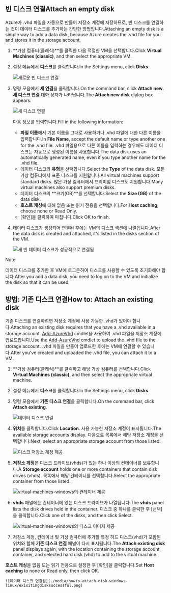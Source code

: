 


## <a name="attach-an-empty-disk"></a><span data-ttu-id="3b2c3-101">빈 디스크 연결</span><span class="sxs-lookup"><span data-stu-id="3b2c3-101">Attach an empty disk</span></span>
<span data-ttu-id="3b2c3-102">Azure가 .vhd 파일을 자동으로 만들어 저장소 계정에 저장하므로, 빈 디스크를 연결하는 것이 데이터 디스크를 추가하는 간단한 방법입니다.</span><span class="sxs-lookup"><span data-stu-id="3b2c3-102">Attaching an empty disk is a simple way to add a data disk, because Azure creates the .vhd file for you and stores it in the storage account.</span></span>

1. <span data-ttu-id="3b2c3-103">**가상 컴퓨터(클래식)**를 클릭한 다음 적절한 VM을 선택합니다.</span><span class="sxs-lookup"><span data-stu-id="3b2c3-103">Click **Virtual Machines (classic)**, and then select the appropriate VM.</span></span>

2. <span data-ttu-id="3b2c3-104">설정 메뉴에서 **디스크**를 클릭합니다.</span><span class="sxs-lookup"><span data-stu-id="3b2c3-104">In the Settings menu, click **Disks**.</span></span>

   ![새로운 빈 디스크 연결](./media/howto-attach-disk-windows-linux/menudisksattachnew.png)

3. <span data-ttu-id="3b2c3-106">명령 모음에서 **새 연결**을 클릭합니다.</span><span class="sxs-lookup"><span data-stu-id="3b2c3-106">On the command bar, click **Attach new**.</span></span>  
    <span data-ttu-id="3b2c3-107">**새 디스크 연결** 대화 상자가 나타납니다.</span><span class="sxs-lookup"><span data-stu-id="3b2c3-107">The **Attach new disk** dialog box appears.</span></span>

    ![새 디스크 연결](./media/howto-attach-disk-windows-linux/newdiskdetail.png)

    <span data-ttu-id="3b2c3-109">다음 정보를 입력합니다.</span><span class="sxs-lookup"><span data-stu-id="3b2c3-109">Fill in the following information:</span></span>
    - <span data-ttu-id="3b2c3-110">**파일 이름**에서 기본 이름을 그대로 사용하거나 .vhd 파일에 대한 다른 이름을 입력합니다.</span><span class="sxs-lookup"><span data-stu-id="3b2c3-110">In **File Name**, accept the default name or type another one for the .vhd file.</span></span> <span data-ttu-id="3b2c3-111">.vhd 파일용으로 다른 이름을 입력하는 경우에도 데이터 디스크는 자동으로 생성된 이름을 사용합니다.</span><span class="sxs-lookup"><span data-stu-id="3b2c3-111">The data disk uses an automatically generated name, even if you type another name for the .vhd file.</span></span>
    - <span data-ttu-id="3b2c3-112">데이터 디스크의 **유형**을 선택합니다.</span><span class="sxs-lookup"><span data-stu-id="3b2c3-112">Select the **Type** of the data disk.</span></span> <span data-ttu-id="3b2c3-113">모든 가상 컴퓨터에서 표준 디스크를 지원합니다.</span><span class="sxs-lookup"><span data-stu-id="3b2c3-113">All virtual machines support standard disks.</span></span> <span data-ttu-id="3b2c3-114">많은 가상 컴퓨터에서 프리미엄 디스크도 지원합니다.</span><span class="sxs-lookup"><span data-stu-id="3b2c3-114">Many virtual machines also support premium disks.</span></span>
    - <span data-ttu-id="3b2c3-115">데이터 디스크의 **크기(GB)**를 선택합니다.</span><span class="sxs-lookup"><span data-stu-id="3b2c3-115">Select the **Size (GB)** of the data disk.</span></span>
    - <span data-ttu-id="3b2c3-116">**호스트 캐싱**에 대해 없음 또는 읽기 전용을 선택합니다.</span><span class="sxs-lookup"><span data-stu-id="3b2c3-116">For **Host caching**, choose none or Read Only.</span></span>
    - <span data-ttu-id="3b2c3-117">[확인]을 클릭하여 마칩니다.</span><span class="sxs-lookup"><span data-stu-id="3b2c3-117">Click OK to finish.</span></span>

4. <span data-ttu-id="3b2c3-118">데이터 디스크가 생성되어 연결된 후에는 VM의 디스크 섹션에 나열됩니다.</span><span class="sxs-lookup"><span data-stu-id="3b2c3-118">After the data disk is created and attached, it's listed in the disks section of the VM.</span></span>

   ![새 빈 데이터 디스크가 성공적으로 연결됨](./media/howto-attach-disk-windows-linux/newdiskemptysuccessful.png)

> [!NOTE]
> <span data-ttu-id="3b2c3-120">데이터 디스크를 추가한 후 VM에 로그온하여 디스크를 사용할 수 있도록 초기화해야 합니다.</span><span class="sxs-lookup"><span data-stu-id="3b2c3-120">After you add a data disk, you need to log on to the VM and initialize the disk so that it can be used.</span></span>

## <a name="how-to-attach-an-existing-disk"></a><span data-ttu-id="3b2c3-121">방법: 기존 디스크 연결</span><span class="sxs-lookup"><span data-stu-id="3b2c3-121">How to: Attach an existing disk</span></span>
<span data-ttu-id="3b2c3-122">기존 디스크를 연결하려면 저장소 계정에 사용 가능한 .vhd가 있어야 합니다.</span><span class="sxs-lookup"><span data-stu-id="3b2c3-122">Attaching an existing disk requires that you have a .vhd available in a storage account.</span></span> <span data-ttu-id="3b2c3-123">[Add-AzureVhd](https://msdn.microsoft.com/library/azure/dn495173.aspx) cmdlet을 사용하여 .vhd 파일을 저장소 계정에 업로드합니다.</span><span class="sxs-lookup"><span data-stu-id="3b2c3-123">Use the [Add-AzureVhd](https://msdn.microsoft.com/library/azure/dn495173.aspx) cmdlet to upload the .vhd file to the storage account.</span></span> <span data-ttu-id="3b2c3-124">.vhd 파일을 만들어 업로드한 후에는 VM에 연결할 수 있습니다.</span><span class="sxs-lookup"><span data-stu-id="3b2c3-124">After you've created and uploaded the .vhd file, you can attach it to a VM.</span></span>

1. <span data-ttu-id="3b2c3-125">**가상 컴퓨터(클래식)**를 클릭하고 해당 가상 컴퓨터를 선택합니다.</span><span class="sxs-lookup"><span data-stu-id="3b2c3-125">Click **Virtual Machines (classic)**, and then select the appropriate virtual machine.</span></span>

2. <span data-ttu-id="3b2c3-126">설정 메뉴에서 **디스크**를 클릭합니다.</span><span class="sxs-lookup"><span data-stu-id="3b2c3-126">In the Settings menu, click **Disks**.</span></span>

3. <span data-ttu-id="3b2c3-127">명령 모음에서 **기존 디스크 연결**을 클릭합니다.</span><span class="sxs-lookup"><span data-stu-id="3b2c3-127">On the command bar, click **Attach existing**.</span></span>

    ![데이터 디스크 연결](./media/howto-attach-disk-windows-linux/menudisksattachexisting.png)

4. <span data-ttu-id="3b2c3-129">**위치**를 클릭합니다.</span><span class="sxs-lookup"><span data-stu-id="3b2c3-129">Click **Location**.</span></span> <span data-ttu-id="3b2c3-130">사용 가능한 저장소 계정이 표시됩니다.</span><span class="sxs-lookup"><span data-stu-id="3b2c3-130">The available storage accounts display.</span></span> <span data-ttu-id="3b2c3-131">다음으로 목록에서 해당 저장소 계정을 선택합니다.</span><span class="sxs-lookup"><span data-stu-id="3b2c3-131">Next, select an appropriate storage account from those listed.</span></span>

    ![디스크 저장소 계정 제공](./media/howto-attach-disk-windows-linux/existdiskstorageaccounts.png)

5. <span data-ttu-id="3b2c3-133">**저장소 계정**은 디스크 드라이브(vhds)가 있는 하나 이상의 컨테이너를 보유합니다.</span><span class="sxs-lookup"><span data-stu-id="3b2c3-133">A **Storage account** holds one or more containers that contain disk drives (vhds).</span></span> <span data-ttu-id="3b2c3-134">목록에서 해당 컨테이너를 선택합니다.</span><span class="sxs-lookup"><span data-stu-id="3b2c3-134">Select the appropriate container from those listed.</span></span>

    ![virtual-machines-windows의 컨테이너 제공](./media/howto-attach-disk-windows-linux/existdiskcontainers.png)

6. <span data-ttu-id="3b2c3-136">**vhds** 패널에는 컨테이너에 있는 디스크 드라이브가 나열됩니다.</span><span class="sxs-lookup"><span data-stu-id="3b2c3-136">The **vhds** panel lists the disk drives held in the container.</span></span> <span data-ttu-id="3b2c3-137">디스크 중 하나를 클릭한 후 [선택]을 클릭합니다.</span><span class="sxs-lookup"><span data-stu-id="3b2c3-137">Click one of the disks, and then click Select.</span></span>

    ![virtual-machines-windows의 디스크 이미지 제공](./media/howto-attach-disk-windows-linux/existdiskvhds.png)

7. <span data-ttu-id="3b2c3-139">저장소 계정, 컨테이너 및 가상 컴퓨터에 추가할 특정 하드 디스크(vhd)가 포함된 위치와 함께 **기존 디스크 연결** 패널이 다시 표시됩니다.</span><span class="sxs-lookup"><span data-stu-id="3b2c3-139">The **Attach existing disk** panel displays again, with the location containing the storage account, container, and selected hard disk (vhd) to add to the virtual machine.</span></span>

  <span data-ttu-id="3b2c3-140">**호스트 캐싱**을 없음 또는 읽기 전용으로 설정한 후 [확인]을 클릭합니다.</span><span class="sxs-lookup"><span data-stu-id="3b2c3-140">Set **Host caching** to none or Read only, then click OK.</span></span>

    ![데이터 디스크 연결됨](./media/howto-attach-disk-windows-linux/exisitingdisksuccessful.png)
